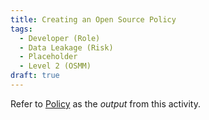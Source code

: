 ```yaml
---
title: Creating an Open Source Policy
tags: 
  - Developer (Role)
  - Data Leakage (Risk)
  - Placeholder
  - Level 2 (OSMM)
draft: true
---
```


Refer to [Policy](../Artifacts/Policy) as the _output_ from this activity.



